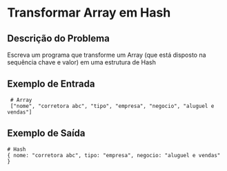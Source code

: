 # Transformar Array em Hash

## Descrição do Problema

Escreva um programa que transforme um Array (que está disposto na sequência chave e valor) em uma estrutura de Hash

## Exemplo de Entrada

```
 # Array
 ["nome", "corretora abc", "tipo", "empresa", "negocio", "aluguel e vendas"]
```

## Exemplo de Saída

```
# Hash
{ nome: "corretora abc", tipo: "empresa", negocio: "aluguel e vendas" }
```
